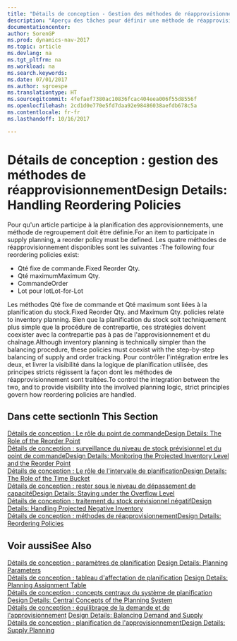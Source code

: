 ```yaml
---
title: "Détails de conception - Gestion des méthodes de réapprovisionnement"
description: "Aperçu des tâches pour définir une méthode de réapprovisionnement dans la planification des approvisionnements."
documentationcenter: 
author: SorenGP
ms.prod: dynamics-nav-2017
ms.topic: article
ms.devlang: na
ms.tgt_pltfrm: na
ms.workload: na
ms.search.keywords: 
ms.date: 07/01/2017
ms.author: sgroespe
ms.translationtype: HT
ms.sourcegitcommit: 4fefaef7380ac10836fcac404eea006f55d8556f
ms.openlocfilehash: 2cd1d0e770e5fd7daa92e98486038aefdb678c5a
ms.contentlocale: fr-fr
ms.lasthandoff: 10/16/2017

---
```

# <a name="design-details-handling-reordering-policies"></a><span data-ttu-id="fa64f-103">Détails de conception : gestion des méthodes de réapprovisionnement</span><span class="sxs-lookup"><span data-stu-id="fa64f-103">Design Details: Handling Reordering Policies</span></span>
<span data-ttu-id="fa64f-104">Pour qu'un article participe à la planification des approvisionnements, une méthode de regroupement doit être définie.</span><span class="sxs-lookup"><span data-stu-id="fa64f-104">For an item to participate in supply planning, a reorder policy must be defined.</span></span> <span data-ttu-id="fa64f-105">Les quatre méthodes de réapprovisionnement disponibles sont les suivantes :</span><span class="sxs-lookup"><span data-stu-id="fa64f-105">The following four reordering policies exist:</span></span>  
  
* <span data-ttu-id="fa64f-106">Qté fixe de commande.</span><span class="sxs-lookup"><span data-stu-id="fa64f-106">Fixed Reorder Qty.</span></span>  
* <span data-ttu-id="fa64f-107">Qté maximum</span><span class="sxs-lookup"><span data-stu-id="fa64f-107">Maximum Qty.</span></span>  
* <span data-ttu-id="fa64f-108">Commande</span><span class="sxs-lookup"><span data-stu-id="fa64f-108">Order</span></span>  
* <span data-ttu-id="fa64f-109">Lot pour lot</span><span class="sxs-lookup"><span data-stu-id="fa64f-109">Lot-for-Lot</span></span>  
  
<span data-ttu-id="fa64f-110">Les méthodes Qté fixe de commande et Qté maximum sont liées à la planification du stock.</span><span class="sxs-lookup"><span data-stu-id="fa64f-110">Fixed Reorder Qty. and Maximum Qty. policies relate to inventory planning.</span></span> <span data-ttu-id="fa64f-111">Bien que la planification du stock soit techniquement plus simple que la procédure de contrepartie, ces stratégies doivent coexister avec la contrepartie pas à pas de l'approvisionnement et du chaînage.</span><span class="sxs-lookup"><span data-stu-id="fa64f-111">Although inventory planning is technically simpler than the balancing procedure, these policies must coexist with the step-by-step balancing of supply and order tracking.</span></span> <span data-ttu-id="fa64f-112">Pour contrôler l'intégration entre les deux, et livrer la visibilité dans la logique de planification utilisée, des principes stricts régissent la façon dont les méthodes de réapprovisionnement sont traitées.</span><span class="sxs-lookup"><span data-stu-id="fa64f-112">To control the integration between the two, and to provide visibility into the involved planning logic, strict principles govern how reordering policies are handled.</span></span>  
  
## <a name="in-this-section"></a><span data-ttu-id="fa64f-113">Dans cette section</span><span class="sxs-lookup"><span data-stu-id="fa64f-113">In This Section</span></span>  
[<span data-ttu-id="fa64f-114">Détails de conception : Le rôle du point de commande</span><span class="sxs-lookup"><span data-stu-id="fa64f-114">Design Details: The Role of the Reorder Point</span></span>](design-details-the-role-of-the-reorder-point.md)  
[<span data-ttu-id="fa64f-115">Détails de conception : surveillance du niveau de stock prévisionnel et du point de commande</span><span class="sxs-lookup"><span data-stu-id="fa64f-115">Design Details: Monitoring the Projected Inventory Level and the Reorder Point</span></span>](design-details-monitoring-the-projected-inventory-level-and-the-reorder-point.md)  
[<span data-ttu-id="fa64f-116">Détails de conception : Le rôle de l'intervalle de planification</span><span class="sxs-lookup"><span data-stu-id="fa64f-116">Design Details: The Role of the Time Bucket</span></span>](design-details-the-role-of-the-time-bucket.md)  
[<span data-ttu-id="fa64f-117">Détails de conception : rester sous le niveau de dépassement de capacité</span><span class="sxs-lookup"><span data-stu-id="fa64f-117">Design Details: Staying under the Overflow Level</span></span>](design-details-staying-under-the-overflow-level.md)  
[<span data-ttu-id="fa64f-118">Détails de conception : traitement du stock prévisionnel négatif</span><span class="sxs-lookup"><span data-stu-id="fa64f-118">Design Details: Handling Projected Negative Inventory</span></span>](design-details-handling-projected-negative-inventory.md)  
[<span data-ttu-id="fa64f-119">Détails de conception : méthodes de réapprovisionnement</span><span class="sxs-lookup"><span data-stu-id="fa64f-119">Design Details: Reordering Policies</span></span>](design-details-reordering-policies.md)  
  
## <a name="see-also"></a><span data-ttu-id="fa64f-120">Voir aussi</span><span class="sxs-lookup"><span data-stu-id="fa64f-120">See Also</span></span>  
<span data-ttu-id="fa64f-121">[Détails de conception : paramètres de planification](design-details-planning-parameters.md) </span><span class="sxs-lookup"><span data-stu-id="fa64f-121">[Design Details: Planning Parameters](design-details-planning-parameters.md) </span></span>  
<span data-ttu-id="fa64f-122">[Détails de conception : tableau d'affectation de planification](design-details-planning-assignment-table.md) </span><span class="sxs-lookup"><span data-stu-id="fa64f-122">[Design Details: Planning Assignment Table](design-details-planning-assignment-table.md) </span></span>  
<span data-ttu-id="fa64f-123">[Détails de conception : concepts centraux du système de planification](design-details-central-concepts-of-the-planning-system.md) </span><span class="sxs-lookup"><span data-stu-id="fa64f-123">[Design Details: Central Concepts of the Planning System](design-details-central-concepts-of-the-planning-system.md) </span></span>  
<span data-ttu-id="fa64f-124">[Détails de conception : équilibrage de la demande et de l'approvisionnement](design-details-balancing-demand-and-supply.md) </span><span class="sxs-lookup"><span data-stu-id="fa64f-124">[Design Details: Balancing Demand and Supply](design-details-balancing-demand-and-supply.md) </span></span>  
[<span data-ttu-id="fa64f-125">Détails de conception : planification de l'approvisionnement</span><span class="sxs-lookup"><span data-stu-id="fa64f-125">Design Details: Supply Planning</span></span>](design-details-supply-planning.md)
